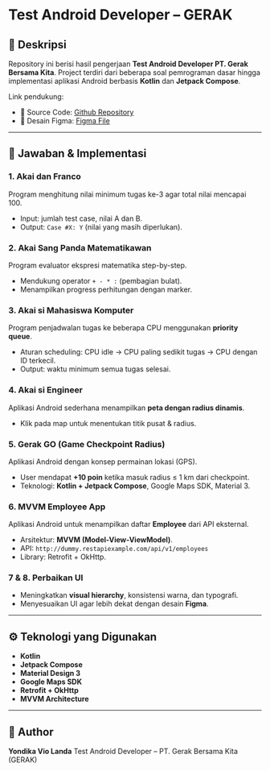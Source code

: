 # Test Android Developer – GERAK

## 📌 Deskripsi

Repository ini berisi hasil pengerjaan **Test Android Developer PT. Gerak Bersama Kita**.
Project terdiri dari beberapa soal pemrograman dasar hingga implementasi aplikasi Android berbasis **Kotlin** dan **Jetpack Compose**.

Link pendukung:

- 📂 Source Code: [Github Repository](https://github.com/yondikavl/AD-Test-GERAK)
- 🎨 Desain Figma: [Figma File](https://www.figma.com/design/gYjc1GsNoYYhruiSkxmeCR/Test-Android-Developer-GERAK--Yondika-?node-id=0-1&t=gqGefoYqECyQd3d9-1)

---

## 📝 Jawaban & Implementasi

### 1. Akai dan Franco

Program menghitung nilai minimum tugas ke-3 agar total nilai mencapai 100.

- Input: jumlah test case, nilai A dan B.
- Output: `Case #X: Y` (nilai yang masih diperlukan).

### 2. Akai Sang Panda Matematikawan

Program evaluator ekspresi matematika step-by-step.

- Mendukung operator `+ - * :` (pembagian bulat).
- Menampilkan progress perhitungan dengan marker.

### 3. Akai si Mahasiswa Komputer

Program penjadwalan tugas ke beberapa CPU menggunakan **priority queue**.

- Aturan scheduling: CPU idle → CPU paling sedikit tugas → CPU dengan ID terkecil.
- Output: waktu minimum semua tugas selesai.

### 4. Akai si Engineer

Aplikasi Android sederhana menampilkan **peta dengan radius dinamis**.

- Klik pada map untuk menentukan titik pusat & radius.

### 5. Gerak GO (Game Checkpoint Radius)

Aplikasi Android dengan konsep permainan lokasi (GPS).

- User mendapat **+10 poin** ketika masuk radius ≤ 1 km dari checkpoint.
- Teknologi: **Kotlin + Jetpack Compose**, Google Maps SDK, Material 3.

### 6. MVVM Employee App

Aplikasi Android untuk menampilkan daftar **Employee** dari API eksternal.

- Arsitektur: **MVVM (Model-View-ViewModel)**.
- API: `http://dummy.restapiexample.com/api/v1/employees`
- Library: Retrofit + OkHttp.

### 7 & 8. Perbaikan UI

- Meningkatkan **visual hierarchy**, konsistensi warna, dan typografi.
- Menyesuaikan UI agar lebih dekat dengan desain **Figma**.

---

## ⚙️ Teknologi yang Digunakan

- **Kotlin**
- **Jetpack Compose**
- **Material Design 3**
- **Google Maps SDK**
- **Retrofit + OkHttp**
- **MVVM Architecture**

---

## 👤 Author

**Yondika Vio Landa**
Test Android Developer – PT. Gerak Bersama Kita (GERAK)
